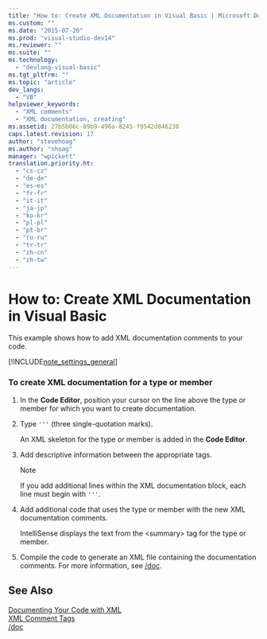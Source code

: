 ```yaml
---
title: "How to: Create XML Documentation in Visual Basic | Microsoft Docs"
ms.custom: ""
ms.date: "2015-07-20"
ms.prod: "visual-studio-dev14"
ms.reviewer: ""
ms.suite: ""
ms.technology: 
  - "devlang-visual-basic"
ms.tgt_pltfrm: ""
ms.topic: "article"
dev_langs: 
  - "VB"
helpviewer_keywords: 
  - "XML comments"
  - "XML documentation, creating"
ms.assetid: 27b5b06c-09b9-496a-8245-f9542d846230
caps.latest.revision: 17
author: "stevehoag"
ms.author: "shoag"
manager: "wpickett"
translation.priority.ht: 
  - "cs-cz"
  - "de-de"
  - "es-es"
  - "fr-fr"
  - "it-it"
  - "ja-jp"
  - "ko-kr"
  - "pl-pl"
  - "pt-br"
  - "ru-ru"
  - "tr-tr"
  - "zh-cn"
  - "zh-tw"
---
```

# How to: Create XML Documentation in Visual Basic
This example shows how to add XML documentation comments to your code.  
  
[!INCLUDE[note_settings_general](../../../csharp/language-reference/compiler-messages/includes/note_settings_general_md.md)]  
  
### To create XML documentation for a type or member  
  
1.  In the **Code Editor**, position your cursor on the line above the type or member for which you want to create documentation.  
  
2.  Type `'''` (three single-quotation marks).  
  
     An XML skeleton for the type or member is added in the **Code Editor**.  
  
3.  Add descriptive information between the appropriate tags.  
  
    > [!NOTE]
    >  If you add additional lines within the XML documentation block, each line must begin with `'''`.  
  
4.  Add additional code that uses the type or member with the new XML documentation comments.  
  
     IntelliSense displays the text from the \<summary> tag for the type or member.  
  
5.  Compile the code to generate an XML file containing the documentation comments. For more information, see [/doc](../../../visual-basic/reference/command-line-compiler/doc.md).  
  
## See Also  
 [Documenting Your Code with XML](../../../visual-basic/programming-guide/program-structure/documenting-your-code-with-xml.md)   
 [XML Comment Tags](../../../visual-basic/language-reference/xmldoc/recommended-xml-tags-for-documentation-comments.md)   
 [/doc](../../../visual-basic/reference/command-line-compiler/doc.md)